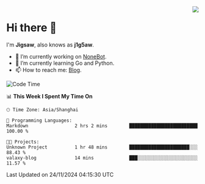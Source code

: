 <a href="#">
  <img align="right" src="https://github-readme-stats.vercel.app/api?username=j1g5awi&count_private=true&show_icons=true&title_color=80070B&text_color=B3B3B3&bg_color=212121&icon_color=80070B" />
</a>

# Hi there 👋

I'm **Jigsaw**, also knows as **j1g5aw**.

- 🔭 I’m currently working on [NoneBot](https://github.com/nonebot).
- 🌱 I’m currently learning Go and Python.
- 📫 How to reach me: [Blog](https://blog.maddestroyer.xyz/).

<!--START_SECTION:waka-->
![Code Time](http://img.shields.io/badge/Code%20Time-1%2C800%20hrs%2030%20mins-blue)

📊 **This Week I Spent My Time On** 

```text
🕑︎ Time Zone: Asia/Shanghai

💬 Programming Languages: 
Markdown                 2 hrs 2 mins        █████████████████████████   100.00 % 

🐱‍💻 Projects: 
Unknown Project          1 hr 48 mins        ██████████████████████░░░   88.43 % 
valaxy-blog              14 mins             ███░░░░░░░░░░░░░░░░░░░░░░   11.57 % 
```


 Last Updated on 24/11/2024 04:15:30 UTC
<!--END_SECTION:waka-->
